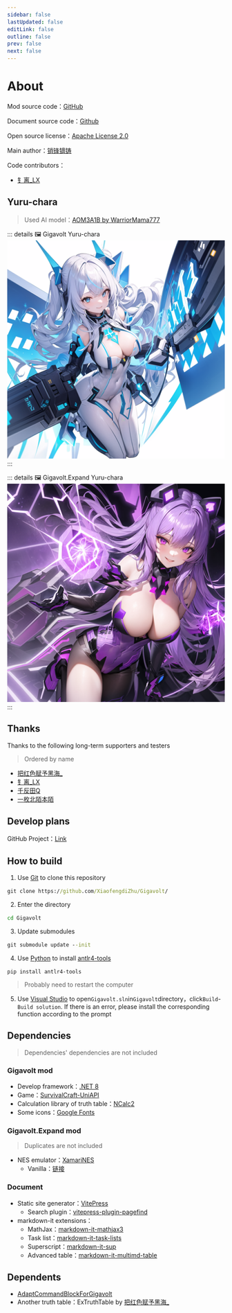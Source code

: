```yaml
---
sidebar: false
lastUpdated: false
editLink: false
outline: false
prev: false
next: false
---
```


# About

Mod source code：[GitHub](https://github.com/XiaofengdiZhu/Gigavolt/)

Document source code：[Github](https://github.com/XiaofengdiZhu/GigavoltDoc/)

Open source license：[Apache License 2.0](https://github.com/XiaofengdiZhu/Gigavolt/blob/main/LICENSE.txt)

Main author：[销锋镝铸](https://github.com/XiaofengdiZhu)

Code contributors：

* [钅离_LX](https://github.com/CS-LX)

<!--@include: ./parts/feedback.md-->

## Yuru-chara

> Used AI model：[AOM3A1B by WarriorMama777](https://huggingface.co/WarriorMama777/OrangeMixs#aom3a1b)

::: details 🖼️ Gigavolt Yuru-chara
![Gigavolt Yuru-chara](../public/images/poster-girl/GigavoltPosterGirl.webp)
:::

::: details 🖼️ Gigavolt.Expand Yuru-chara
![Gigavolt.Expand Yuru-chara](../public/images/poster-girl/GigavoltExpandPosterGirl.webp)
:::

## Thanks

Thanks to the following long-term supporters and testers
> Ordered by name

* [把红色赋予黑海_](https://gitee.com/THPRC)
* [钅离_LX](https://github.com/CS-LX)
* [千反田Q](https://tieba.baidu.com/home/main/?id=tb.1.8655ef45.iDFQv1eGqmen_1Lqsi_BUg)
* [一枚北陌本陌](https://space.bilibili.com/1766875450)

## Develop plans

GitHub Project：[Link](https://github.com/users/XiaofengdiZhu/projects/1/views/1)

## How to build

1. Use [Git](https://git-scm.com/downloads) to clone this repository

```bat
git clone https://github.com/XiaofengdiZhu/Gigavolt/
```

2. Enter the directory

```bat
cd Gigavolt
```

3. Update submodules

```bat
git submodule update --init
```

4. Use [Python](https://www.python.org/downloads/) to install [antlr4-tools](https://github.com/antlr/antlr4-tools)

```
pip install antlr4-tools
```

> Probably need to restart the computer

5. Use [Visual Studio](https://visualstudio.microsoft.com/) to open`Gigavolt.sln`in`Gigavolt`directory，click`Build`-`Build solution`. If there is an error, please install the corresponding function according to the prompt

## Dependencies

> Dependencies' dependencies are not included

### Gigavolt mod

* Develop framework：[.NET 8](https://dotnet.microsoft.com/)
* Game：[SurvivalCraft-UniAPI](https://gitee.com/THPRC/survivalcraft-api)
* Calculation library of truth table：[NCalc2](https://github.com/XiaofengdiZhu/NCalc2)
* Some icons：[Google Fonts](https://fonts.google.com/icons)

### Gigavolt.Expand mod

> Duplicates are not included

* NES emulator：[XamariNES](https://github.com/XiaofengdiZhu/Gigavolt/tree/main/Gigavolt.Expand/reference/XamariNES)
    * Vanilla：[链接](https://github.com/enusbaum/XamariNES)

### Document

* Static site generator：[VitePress](https://vitepress.dev/)
    * Search plugin：[vitepress-plugin-pagefind](https://github.com/ATQQ/sugar-blog/tree/master/packages/vitepress-plugin-pagefind)
* markdown-it extensions：
    * MathJax：[markdown-it-mathjax3](https://github.com/nzt/markdown-it-mathjax3#readme)
    * Task list：[markdown-it-task-lists](https://github.com/revin/markdown-it-task-lists#readme)
    * Superscript：[markdown-it-sup](https://github.com/markdown-it/markdown-it-sup#readme)
    * Advanced table：[markdown-it-multimd-table](https://github.com/redbug312/markdown-it-multimd-table#readme)

## Dependents

* [AdaptCommandBlockForGigavolt](https://github.com/XiaofengdiZhu/AdaptCommandBlockForGigavolt)
* Another truth table：ExTruthTable by [把红色赋予黑海_](https://gitee.com/THPRC)